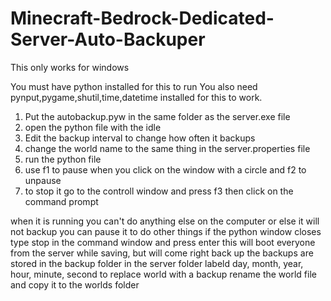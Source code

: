 # Minecraft-Bedrock-Dedicated-Server-Auto-Backuper
This only works for windows

You must have python installed for this to run
You also need pynput,pygame,shutil,time,datetime installed for this to work.

1. Put the autobackup.pyw in the same folder as the server.exe file
2. open the python file with the idle 
3. Edit the backup interval to change how often it backups 
4. change the world name to the same thing in the server.properties file
5. run the python file
6. use f1 to pause when you click on the window with a circle and f2 to unpause
7. to stop it go to the controll window and press f3 then click on the command prompt

when it is running you can't do anything else on the computer or else it will not backup
you can pause it to do other things
if the python window closes type stop in the command window and press enter
this will boot everyone from the server while saving, but will come right back up
the backups are stored in the backup folder in the server folder labeld day, month, year, hour, minute, second
to replace world with a backup rename the world file and copy it to the worlds folder
